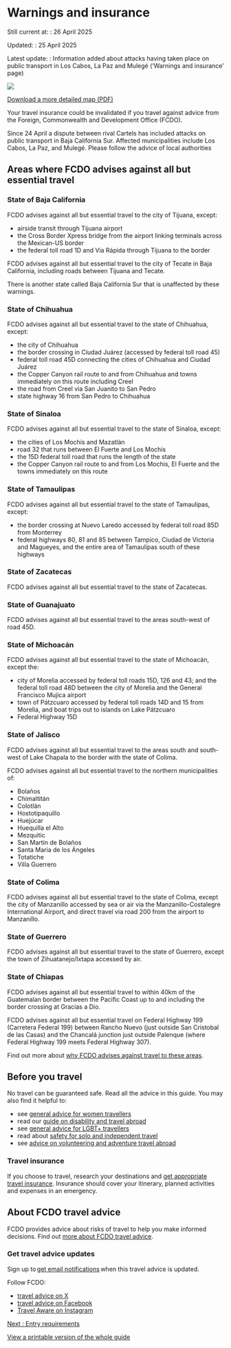 # Warnings and insurance

Still current at:
:   26 April 2025

Updated:
:   25 April 2025

Latest update:
:   Information added about attacks having taken place on public transport in Los Cabos, La Paz and Mulegé (‘Warnings and insurance’ page)

![](https://assets.publishing.service.gov.uk/media/65fabfdfaa9b76001dfbdb8a/FCDO_TA_065_-_Mexico_Travel_Advice_Ed5_WEB.jpg)


[Download a more detailed map (PDF)](https://assets.publishing.service.gov.uk/media/65fabfdfaa9b760011fbdb6b/FCDO_TA_065_-_Mexico_Travel_Advice_Ed5.pdf)

Your travel insurance could be invalidated if you travel against advice from the Foreign, Commonwealth and Development Office (FCDO).

Since 24 April a dispute between rival Cartels has included attacks on public transport in Baja California Sur. Affected municipalities include Los Cabos, La Paz, and Mulegé. Please follow the advice of local authorities

## Areas where FCDO advises against all but essential travel

### State of Baja California

FCDO advises against all but essential travel to the city of Tijuana, except:

* airside transit through Tijuana airport
* the Cross Border Xpress bridge from the airport linking terminals across the Mexican-US border
* the federal toll road 1D and Via Rápida through Tijuana to the border

FCDO advises against all but essential travel to the city of Tecate in Baja California, including roads between Tijuana and Tecate.

There is another state called Baja California Sur that is unaffected by these warnings.

### State of Chihuahua

FCDO advises against all but essential travel to the state of Chihuahua, except:

* the city of Chihuahua
* the border crossing in Ciudad Juárez (accessed by federal toll road 45)
* federal toll road 45D connecting the cities of Chihuahua and Ciudad Juárez
* the Copper Canyon rail route to and from Chihuahua and towns immediately on this route including Creel
* the road from Creel via San Juanito to San Pedro
* state highway 16 from San Pedro to Chihuahua

### State of Sinaloa

FCDO advises against all but essential travel to the state of Sinaloa, except:

* the cities of Los Mochis and Mazatlán
* road 32 that runs between El Fuerte and Los Mochis
* the 15D federal toll road that runs the length of the state
* the Copper Canyon rail route to and from Los Mochis, El Fuerte and the towns immediately on this route

### State of Tamaulipas

FCDO advises against all but essential travel to the state of Tamaulipas, except:

* the border crossing at Nuevo Laredo accessed by federal toll road 85D from Monterrey
* federal highways 80, 81 and 85 between Tampico, Ciudad de Victoria and Magueyes, and the entire area of Tamaulipas south of these highways

### State of Zacatecas

FCDO advises against all but essential travel to the state of Zacatecas.

### State of Guanajuato

FCDO advises against all but essential travel to the areas south-west of road 45D.

### State of Michoacán

FCDO advises against all but essential travel to the state of Michoacán, except the:

* city of Morelia accessed by federal toll roads 15D, 126 and 43; and the federal toll road 48D between the city of Morelia and the General Francisco Mujica airport
* town of Pátzcuaro accessed by federal toll roads 14D and 15 from Morelia, and boat trips out to islands on Lake Pátzcuaro
* Federal Highway 15D

### State of Jalisco

FCDO advises against all but essential travel to the areas south and south-west of Lake Chapala to the border with the state of Colima.

FCDO advises against all but essential travel to the northern municipalities of:

* Bolaños
* Chimaltitán
* Colotlán
* Hostotipaquillo
* Huejúcar
* Huequilla el Alto
* Mezquitic
* San Martin de Bolaños
* Santa Maria de los Ángeles
* Totatiche
* Villa Guerrero

### State of Colima

FCDO advises against all but essential travel to the state of Colima, except the city of Manzanillo accessed by sea or air via the Manzanillo-Costalegre International Airport, and direct travel via road 200 from the airport to Manzanillo.

### State of Guerrero

FCDO advises against all but essential travel to the state of Guerrero, except the town of Zihuatanejo/Ixtapa accessed by air.

### State of Chiapas

FCDO advises against all but essential travel to within 40km of the Guatemalan border between the Pacific Coast up to and including the border crossing at Gracias a Dio.

FCDO advises against all but essential travel on Federal Highway 199 (Carretera Federal 199) between Rancho Nuevo (just outside San Cristobal de las Casas) and the Chancalá junction just outside Palenque (where Federal Highway 199 meets Federal Highway 307).

Find out more about [why FCDO advises against travel to these areas](/foreign-travel-advice/mexico/regional-risks).

## Before you travel

No travel can be guaranteed safe. Read all the advice in this guide. You may also find it helpful to:

* see [general advice for women travellers](https://www.gov.uk/guidance/advice-for-women-travelling-abroad)
* read our [guide on disability and travel abroad](https://www.gov.uk/government/publications/disabled-travellers)
* see [general advice for LGBT+ travellers](https://www.gov.uk/guidance/lesbian-gay-bisexual-and-transgender-foreign-travel-advice)
* read about [safety for solo and independent travel](https://www.gov.uk/guidance/solo-and-independent-travel)
* see [advice on volunteering and adventure travel abroad](https://www.gov.uk/guidance/safer-adventure-travel-and-volunteering-overseas)

### Travel insurance

If you choose to travel, research your destinations and [get appropriate travel insurance](https://www.gov.uk/guidance/foreign-travel-insurance). Insurance should cover your itinerary, planned activities and expenses in an emergency.

## About FCDO travel advice

FCDO provides advice about risks of travel to help you make informed decisions. Find out [more about FCDO travel advice](https://www.gov.uk/guidance/about-foreign-commonwealth-development-office-travel-advice).

### Get travel advice updates

Sign up to [get email notifications](https://www.gov.uk/foreign-travel-advice/mexico/email-signup) when this travel advice is updated.

Follow FCDO:

* [travel advice on X](https://x.com/fcdotravelgovuk)
* [travel advice on Facebook](https://www.facebook.com/FCDOTravel/)
* [Travel Aware on Instagram](https://www.instagram.com/accounts/login/?next=https%3A%2F%2Fwww.instagram.com%2Ftravelaware%2F&is_from_rle)

[Next
:
Entry requirements](/foreign-travel-advice/mexico/entry-requirements)

[View a printable version of the whole guide](/foreign-travel-advice/mexico/print)